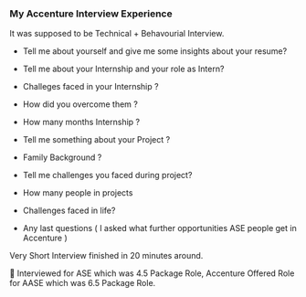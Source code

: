### My Accenture Interview Experience

It was supposed to be Technical + Behavourial Interview.

- Tell me about yourself and give me some insights about your resume?

- Tell me about your Internship and your role as Intern?

- Challeges faced in your Internship ?

- How did you overcome them ?

- How many months Internship ?

- Tell me something about your Project ?

- Family Background ?

- Tell me challenges you faced during project?

- How many people in projects

- Challenges faced in life?

- Any last questions ( I asked what further opportunities ASE people get in Accenture )

Very Short Interview finished in 20 minutes around.

🎉 Interviewed for ASE which was 4.5 Package Role, Accenture Offered Role for AASE which was 6.5 Package Role.